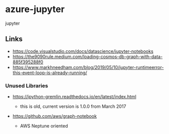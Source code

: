 # azure-jupyter

jupyter

## Links

- https://code.visualstudio.com/docs/datascience/jupyter-notebooks
- https://the9090rule.medium.com/loading-cosmos-db-graph-with-data-885f395288f0
- https://www.markhneedham.com/blog/2019/05/10/jupyter-runtimeerror-this-event-loop-is-already-running/


### Unused Libraries

- https://ipython-gremlin.readthedocs.io/en/latest/index.html
  - this is old, current version is 1.0.0 from March 2017

- https://github.com/aws/graph-notebook
  - AWS Neptune oriented

